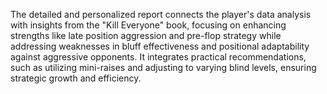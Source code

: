 The detailed and personalized report connects the player's data analysis with insights from the "Kill Everyone" book, focusing on enhancing strengths like late position aggression and pre-flop strategy while addressing weaknesses in bluff effectiveness and positional adaptability against aggressive opponents. It integrates practical recommendations, such as utilizing mini-raises and adjusting to varying blind levels, ensuring strategic growth and efficiency.